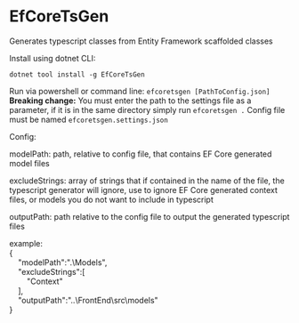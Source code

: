 # EfCoreTsGen
Generates typescript classes from Entity Framework scaffolded classes

Install using dotnet CLI:

`dotnet tool install -g EfCoreTsGen`

Run via powershell or command line: `efcoretsgen [PathToConfig.json]`<br/>
<b>Breaking change:</b> You must enter the path to the settings file as a parameter, if it is in the same directory simply run `efcoretsgen .`
Config file must be named `efcoretsgen.settings.json` 

Config:

modelPath: path, relative to config file, that contains EF Core generated model files

excludeStrings: array of strings that if contained in the name of the file, the typescript generator will ignore, use to ignore EF Core generated context files, or models you do not want to include in typescript

outputPath: path relative to the config file to output the generated typescript files

example:<br/>
{<br/>
&nbsp;&nbsp;&nbsp;&nbsp;"modelPath":".\\Models",<br/>
&nbsp;&nbsp;&nbsp;&nbsp;"excludeStrings":[<br/>
&nbsp;&nbsp;&nbsp;&nbsp;&nbsp;&nbsp;&nbsp;&nbsp;"Context"<br/>
&nbsp;&nbsp;&nbsp;&nbsp;],<br/>
&nbsp;&nbsp;&nbsp;&nbsp;"outputPath":"..\\FrontEnd\\src\\models"<br/>
}
